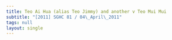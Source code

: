 ```yaml
---
title: Teo Ai Hua (alias Teo Jimmy) and another v Teo Mui Mui
subtitle: "[2011] SGHC 81 / 04\_April\_2011"
tags: null
layout: single
---
```


